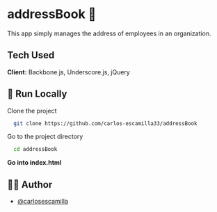 
# addressBook 📖

This app simply manages the address of employees in an organization.


## Tech Used

**Client:** Backbone.js, Underscore.js, jQuery


## 🚀 Run Locally

Clone the project

```bash
  git clone https://github.com/carlos-escamilla33/addressBook
```

Go to the project directory

```bash
  cd addressBook
```

**Go into index.html**


## 🙋‍♂️ Author

- [@carlosescamilla](https://github.com/carlos-escamilla33)

